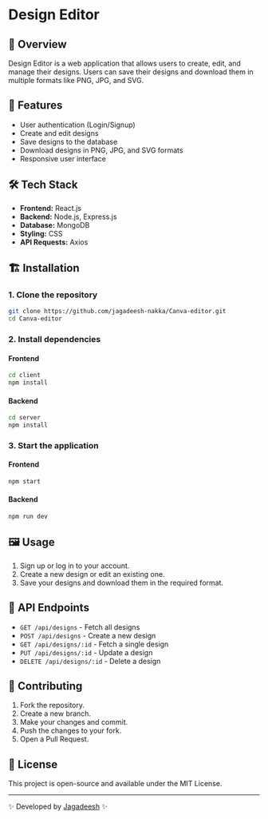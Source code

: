 # Design Editor

## 📌 Overview
Design Editor is a web application that allows users to create, edit, and manage their designs. Users can save their designs and download them in multiple formats like PNG, JPG, and SVG.

## 🚀 Features
- User authentication (Login/Signup)
- Create and edit designs
- Save designs to the database
- Download designs in PNG, JPG, and SVG formats
- Responsive user interface

## 🛠️ Tech Stack
- **Frontend:** React.js
- **Backend:** Node.js, Express.js
- **Database:** MongoDB
- **Styling:** CSS
- **API Requests:** Axios

## 🏗️ Installation
### 1. Clone the repository
```sh
git clone https://github.com/jagadeesh-nakka/Canva-editor.git
cd Canva-editor
```

### 2. Install dependencies
#### Frontend
```sh
cd client
npm install
```

#### Backend
```sh
cd server
npm install
```

### 3. Start the application
#### Frontend
```sh
npm start
```
#### Backend
```sh
npm run dev
```

## 🖼️ Usage
1. Sign up or log in to your account.
2. Create a new design or edit an existing one.
3. Save your designs and download them in the required format.

## 📜 API Endpoints
- `GET /api/designs` - Fetch all designs
- `POST /api/designs` - Create a new design
- `GET /api/designs/:id` - Fetch a single design
- `PUT /api/designs/:id` - Update a design
- `DELETE /api/designs/:id` - Delete a design

## 📌 Contributing
1. Fork the repository.
2. Create a new branch.
3. Make your changes and commit.
4. Push the changes to your fork.
5. Open a Pull Request.

## 📄 License
This project is open-source and available under the MIT License.

---
✨ Developed by [Jagadeesh](https://github.com/jagadeesh-nakka) ✨


